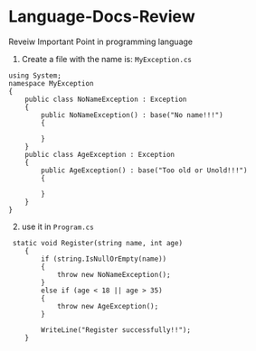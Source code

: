 # Language-Docs-Review
Reveiw Important Point in programming language

1. Create a file with the name is: ```MyException.cs```
```
using System;
namespace MyException
{
    public class NoNameException : Exception
    {
        public NoNameException() : base("No name!!!")
        {

        }
    }
    public class AgeException : Exception
    {
        public AgeException() : base("Too old or Unold!!!")
        {

        }
    }
}
```

2. use it in ```Program.cs```

```
 static void Register(string name, int age)
    {
        if (string.IsNullOrEmpty(name))
        {
            throw new NoNameException();
        }
        else if (age < 18 || age > 35)
        {
            throw new AgeException();
        }

        WriteLine("Register successfully!!");
    }
```
